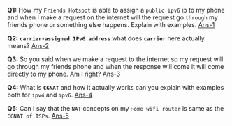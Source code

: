 **Q1:** How my `Friends Hotspot` is able to assign a `public ipv6` ip to my phone and when I make a request on the internet will the request go `through` my friends phone or something else happens. Explain with examples. [Ans-1](https://github.com/hameed003/procodrr-nodejs-course/blob/main/Sec-09%20Basics%20of%20Computer%20Networking/11%20How%20does%20Mobile%20Internet%20Work/solutions/Ans-1.md)

**Q2:** **`carrier-assigned IPv6 address`** what does **`carrier`** here actually means? [Ans-2](https://github.com/hameed003/procodrr-nodejs-course/blob/main/Sec-09%20Basics%20of%20Computer%20Networking/11%20How%20does%20Mobile%20Internet%20Work/solutions/Ans-2.md)

**Q3:** So you said when we make a request to the internet so my request will go through my friends phone and when the response will come it will come directly to my phone. Am I right? [Ans-3](https://github.com/hameed003/procodrr-nodejs-course/blob/main/Sec-09%20Basics%20of%20Computer%20Networking/11%20How%20does%20Mobile%20Internet%20Work/solutions/Ans-3.md)

**Q4:** What is **`CGNAT`** and how it actually works can you explain with examples both for `ipv4` and `ipv6`. [Ans-4](https://github.com/hameed003/procodrr-nodejs-course/blob/main/Sec-09%20Basics%20of%20Computer%20Networking/11%20How%20does%20Mobile%20Internet%20Work/solutions/Ans-4.md)

**Q5:** Can I say that the `NAT` concepts on my `Home wifi router` is same as the `CGNAT of ISPs`. [Ans-5](https://github.com/hameed003/procodrr-nodejs-course/blob/main/Sec-09%20Basics%20of%20Computer%20Networking/11%20How%20does%20Mobile%20Internet%20Work/solutions/Ans-5.md)
